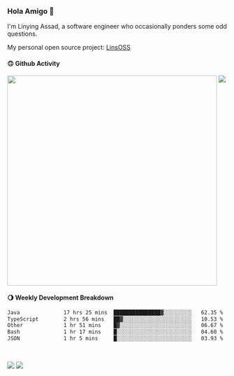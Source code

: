 ### Hola Amigo 🤣   

I'm Linying Assad, a software engineer who occasionally ponders some odd questions.  

My personal open source project: [LinsOSS](https://github.com/linsoss)
 
#### 🙃 Github Activity 
<div>
  <img src="https://github-readme-stats.vercel.app/api?username=al-assad&show_icons=true" align="top" style="display: inline-block;" width="480"/>
  <img src="https://github-readme-stats.vercel.app/api/top-langs/?username=al-assad&hide=css,html&langs_count=8&layout=compact" align="top" style="display: inline-block;"/>
</div>

#### 🌖 Weekly Development Breakdown
<!--START_SECTION:waka-->

```txt
Java              17 hrs 25 mins  ███████████████▓░░░░░░░░░   62.35 %
TypeScript        2 hrs 56 mins   ██▓░░░░░░░░░░░░░░░░░░░░░░   10.53 %
Other             1 hr 51 mins    █▓░░░░░░░░░░░░░░░░░░░░░░░   06.67 %
Bash              1 hr 17 mins    █░░░░░░░░░░░░░░░░░░░░░░░░   04.60 %
JSON              1 hr 5 mins     █░░░░░░░░░░░░░░░░░░░░░░░░   03.93 %
```

<!--END_SECTION:waka-->

<br>

<a href="https://twitter.com/assad_lin"><img src="https://img.shields.io/badge/Twitter-@assad__lin-blue?style=flat&logo=twitter" /></a>
<a href="https://al-assad.github.io"><img src="https://img.shields.io/badge/Blogs-Linying_Assad's_Blog-yellow?style=flat&logo=github" /></a>

